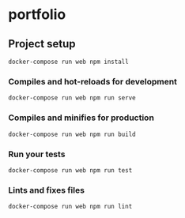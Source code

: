 # portfolio

## Project setup
```
docker-compose run web npm install
```

### Compiles and hot-reloads for development
```
docker-compose run web npm run serve
```

### Compiles and minifies for production
```
docker-compose run web npm run build
```

### Run your tests
```
docker-compose run web npm run test
```

### Lints and fixes files
```
docker-compose run web npm run lint
```
